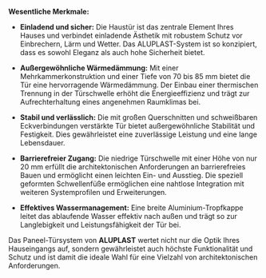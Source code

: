 **Wesentliche Merkmale:**

- **Einladend und sicher:** Die Haustür ist das zentrale Element Ihres Hauses und verbindet einladende Ästhetik mit robustem Schutz vor Einbrechern, Lärm und Wetter. Das ALUPLAST-System ist so konzipiert, dass es sowohl Eleganz als auch hohe Sicherheit bietet.

- **Außergewöhnliche Wärmedämmung:** Mit einer Mehrkammerkonstruktion und einer Tiefe von 70 bis 85 mm bietet die Tür eine hervorragende Wärmedämmung. Der Einbau einer thermischen Trennung in der Türschwelle erhöht die Energieeffizienz und trägt zur Aufrechterhaltung eines angenehmen Raumklimas bei.

- **Stabil und verlässlich:** Die mit großen Querschnitten und schweißbaren Eckverbindungen verstärkte Tür bietet außergewöhnliche Stabilität und Festigkeit. Dies gewährleistet eine zuverlässige Leistung und eine lange Lebensdauer.

- **Barrierefreier Zugang:** Die niedrige Türschwelle mit einer Höhe von nur 20 mm erfüllt die architektonischen Anforderungen an barrierefreies Bauen und ermöglicht einen leichten Ein- und Ausstieg. Die speziell geformten Schwellenfüße ermöglichen eine nahtlose Integration mit weiteren Systemprofilen und Erweiterungen.

- **Effektives Wassermanagement:** Eine breite Aluminium-Tropfkappe leitet das ablaufende Wasser effektiv nach außen und trägt so zur Langlebigkeit und Leistungsfähigkeit der Tür bei.

Das Paneel-Türsystem von **ALUPLAST** wertet nicht nur die Optik Ihres Hauseingangs auf, sondern gewährleistet auch höchste Funktionalität und Schutz und ist damit die ideale Wahl für eine Vielzahl von architektonischen Anforderungen.